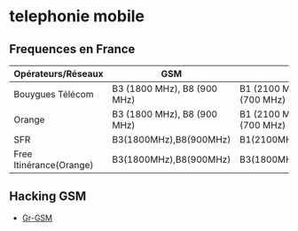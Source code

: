 # telephonie mobile

## Frequences en France


| Opérateurs/Réseaux | GSM | LTE | 2G | 3G | 4G | 5G |
| --- | --- | --- | --- | --- | --- | --- |
| Bouygues Télécom | B3 (1800 MHz), B8 (900 MHz) | B1 (2100 MHz), B3 (1800 MHz), B7 (2600 MHz), B20 (800 MHz), B28a (700 MHz) | B3 (1800 MHz), B8 (900 MHz) | B1 (2100 MHz), B8 (900 MHz) | B1 (2100 MHz), B3 (1800 MHz), B7 (2600 MHz), B20 (800 MHz), B28a (700 MHz) | n1 (2100 MHz), n78 (3500 MHz) |
| Orange | B3 (1800 MHz), B8 (900 MHz) | B1 (2100 MHz), B3 (1800 MHz), B7 (2600 MHz), B20 (800 MHz), B28a (700 MHz) | B3 (1800 MHz), B8 (900 MHz) | B1 (2100 MHz), B8 (900 MHz) | B1 (2100 MHz), B3 (1800 MHz), B7 (2600 MHz), B20 (800 MHz), B28a (700 MHz) | n1(2100MHz),n78(3500MHz)|
| SFR |B3(1800MHz),B8(900MHz)|B1(2100MHz),B3(1800MHz),B7(2600MHz),B20(800MHz),B28a(700MHz)|B3(1800MHz),B8(900MHz)|B1(2100MHz),B8(900MHz)|B1(2100MHz),B3(1800MHz),B7(2600MHz),B20(800MHz),B28a(700MHz)|n1(2100MHz),n78(3500MHz)|
| Free Itinérance(Orange)|B3(1800MHz),B8(900MHz)|B3(1800MHz),B7(2600MHz)|B3(1800MHz),B8(900MHz)|B1(2100MHz)|B3(1800MHz),B7(2600MHz)|n1(2100MHz),n28a(700MHz)|


## Hacking GSM

* [Gr-GSM](https://github.com/ptrkrysik/gr-gsm)